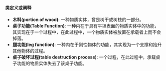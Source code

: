 #### 类定义或阐释

- **木料(portion of wood)**: 一种物质实体，曾是树干或树枝的一部分。
- **桌子功能(Table Function)**: 一种内在于具有平坦表面的物质实体中的功能，其实现在于一个过程中，在此过程中，一个物质实体被放置在承载者上而不会掉落。
- **腿功能(leg function)**: 一种内在于刚性物体的功能，其实现为一个支撑和抬升其他物体的过程。
- **桌子破坏过程(table destruction process)**: 一个过程，在此过程中，承载桌子功能的物质实体失去了该桌子功能。
